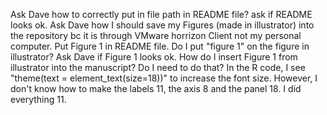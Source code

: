 Ask Dave how to correctly put in file path in README file? ask if README looks ok.
Ask Dave how I should save my Figures (made in illustrator) into the repository bc it is through VMware horrizon Client not my personal computer.
Put Figure 1 in README file.
Do I put "figure 1" on the figure in illustrator?
Ask Dave if Figure 1 looks ok.
How do I insert Figure 1 from illustrator into the manuscript? Do I need to do that?
In the R code, I see "theme(text = element_text(size=18))" to increase the font size. However, I don't know how to make the labels 11, the axis 8 and the panel 18. I did everything 11. 
